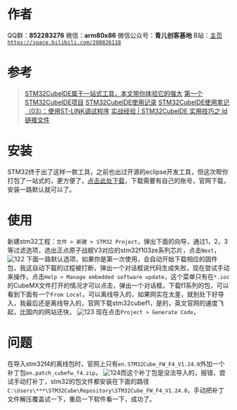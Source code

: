 ﻿# 作者
QQ群：**852283276**
微信：**arm80x86**
微信公众号：**青儿创客基地**
B站：[主页 `https://space.bilibili.com/208826118`](https://space.bilibili.com/208826118)

# 参考
> [STM32CubeIDE属于一站式工具，本文带你体验它的强大](https://blog.csdn.net/ybhuangfugui/article/details/89702356)
> [第一个STM32CubeIDE项目](https://blog.csdn.net/weixin_44481398/article/details/93293881)
> [STM32CubeIDE使用记录](https://blog.csdn.net/weixin_42415539/article/details/90795405)
> [STM32CubeIDE使用笔记（03）：使用ST-LINK调试程序](https://blog.csdn.net/Naisu_kun/article/details/97393547)
> [实战经验 | STM32CubeIDE 实用技巧之 ld 链接文件](https://mp.weixin.qq.com/s/jJX3UHRMEIBVnoP36vOziQ)

# 安装
STM32终于出了这样一款工具，之前也出过开源的eclipse开发工具，但这次帮你打包了一站式的，更方便了，[点击此处下载](https://my.st.com/content/my_st_com/en/products/development-tools/software-development-tools/stm32-software-development-tools/stm32-ides/stm32cubeide.license=1568939618757.product=STM32CubeIDE-Win.version=1.0.2.html)，下载需要有自己的账号，官网下载，安装一路默认就可以了。
# 使用
新建stm32工程：`文件 > 新建 > STM32 Project`，弹出下面的向导，通过1，2，3等过滤选项，选出正点原子战舰V3对应的stm32f103ze系列芯片，点击`Next`，
![122](https://img-blog.csdnimg.cn/20191004221427361.png?x-oss-process=image/watermark,type_ZmFuZ3poZW5naGVpdGk,shadow_10,text_aHR0cHM6Ly9ibG9nLmNzZG4ubmV0L1podV9aaHVfMjAwOQ==,size_16,color_FFFFFF,t_70)
下面一路默认选项，如果你是第一次使用，会自动开始下载相应的固件包，我这自动下载的过程被打断，弹出一个对话框说代码生成失败，现在尝试手动来操作，点击`Help > Manage embedded software update`，这个菜单只有在`*.ioc`的CubeMX文件打开的情况才可以点击，弹出一个对话框，下载f1系列的包，可以看到下面有一个`From Local`，可以离线导入的，如果网实在太差，就别处下好导入，我最后还是离线导入的，官网下载stm32cubef1，是的，英文官网的速度飞起，比国内的网站还快，
![123](https://img-blog.csdnimg.cn/20191004222411389.png?x-oss-process=image/watermark,type_ZmFuZ3poZW5naGVpdGk,shadow_10,text_aHR0cHM6Ly9ibG9nLmNzZG4ubmV0L1podV9aaHVfMjAwOQ==,size_16,color_FFFFFF,t_70)
现在点击`Project > Generate Code`，
# 问题
在导入stm32f4的离线包时，官网上只有`en.STM32Cube_FW_F4_V1.24.0`外加一个补丁包`en.patch_cubefw_f4.zip`，
![124](https://img-blog.csdnimg.cn/20191007214001502.png?x-oss-process=image/watermark,type_ZmFuZ3poZW5naGVpdGk,shadow_10,text_aHR0cHM6Ly9ibG9nLmNzZG4ubmV0L1podV9aaHVfMjAwOQ==,size_16,color_FFFFFF,t_70)而这个补丁包是没法导入的，报错，尝试手动打补丁，stm32的包文件都安装在下面的路径`C:\Users\***\STM32Cube\Repository\STM32Cube_FW_F4_V1.24.0`，手动把补丁文件解压覆盖试一下，重启一下软件看一下，成功了。
